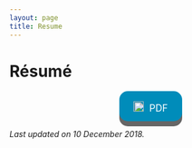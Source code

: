 ```yaml
---
layout: page
title: Resume
---
```


<style>
.button {
  display: inline-block;
  padding: 13px 25px;; margin-right:5px;
  font-size: 1.2em;
  cursor: pointer;
  text-align: center;
  text-decoration: none;
  outline: none;
  color: #fff;
  background-color: #008CBA;
  border: none;
  border-radius: 15px;
  box-shadow: 0 9px #666;
}

.button:hover {background-color: #f44336}

.button:active {
  background-color: #f44336;
  box-shadow: 0 5px #555;
  transform: translateY(4px);
}
</style>

# Résumé

<center>
<a class="button" href="/assets/docs/Au.pdf" target="_blank"><span><img src="../assets/images/download.png" height="18px" style="padding-top:5px; margin-right:5px;">  PDF </span></a>
</center>

<i>Last updated on 10 December 2018.</i>
